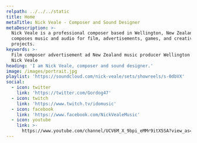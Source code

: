 ```yaml
---
relpath: ../../../static
title: Home
metaTitle: Nick Veale - Composer and Sound Designer
metaDescription: >-
  Nick Veale is a professional composer based in Wellington, New Zealand. He
  composes music and audio for film, advertisements, games, and creative
  projects.
keywords: >-
  Film composer advertisement ad New Zealand music producer Wellington musician
  Nick Veale
heading: 'I am Nick Veale, composer and sound designer.'
image: /images/portrait.jpg
playlist: 'https://soundcloud.com/nick-veale/sets/showreels/s-0dbVX'
social:
  - icon: twitter
    link: 'https://twitter.com/Gordog47'
  - icon: twitch
    link: 'https://www.twitch.tv/idomusic'
  - icon: facebook
    link: 'https://www.facebook.com/NickVealeMusic'
  - icon: youtube
    link: >-
      https://www.youtube.com/channel/UCV6M_X_9bpi_eMMr9itX5SA?view_as=subscriber
---
```


